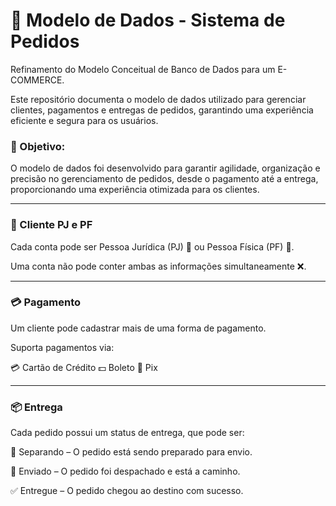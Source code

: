 # 🚀 Modelo de Dados - Sistema de Pedidos

Refinamento do Modelo Conceitual de Banco de Dados para um E-COMMERCE.

Este repositório documenta o modelo de dados utilizado para gerenciar clientes, pagamentos e entregas de pedidos, garantindo uma experiência eficiente e segura para os usuários.


### 🎯 Objetivo:
O modelo de dados foi desenvolvido para garantir agilidade, organização e precisão no gerenciamento de pedidos, desde o pagamento até a entrega, proporcionando uma experiência otimizada para os clientes.

---

### 🏢 Cliente PJ e PF

Cada conta pode ser Pessoa Jurídica (PJ) 🏢 ou Pessoa Física (PF) 👤.

Uma conta não pode conter ambas as informações simultaneamente ❌.

---

### 💳 Pagamento

Um cliente pode cadastrar mais de uma forma de pagamento.

Suporta pagamentos via:

💳 Cartão de Crédito
💵 Boleto
📲 Pix

---

### 📦 Entrega

Cada pedido possui um status de entrega, que pode ser:

🔄 Separando – O pedido está sendo preparado para envio.

🚚 Enviado – O pedido foi despachado e está a caminho.

✅ Entregue – O pedido chegou ao destino com sucesso.
